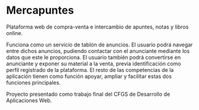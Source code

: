 # Mercapuntes
Plataforma web de compra-venta e intercambio de apuntes, notas y libros online.

Funciona como un servicio de tablón de anuncios. El usuario podrá navegar entre dichos anuncios, pudiendo contactar con el anunciante mediante los datos que este le proporciona. El usuario también podrá convertirse en anunciante y exponer su material a la venta, previa identificación como perfil registrado de la plataforma. El resto de las competencias de la aplicación tienen como función apoyar, ampliar y facilitar estas dos funciones principales.

Proyecto presentado como trabajo final del CFGS de Desarrollo de Aplicaciones Web.
